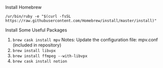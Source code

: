 Install Homebrew

````
/ur/bin/ruby -e "$(curl -fsSL https://raw.githubusercontent.com/Homebrew/install/master/install)"
````

Install Some Useful Packages

1) `brew cask install mpv`
Notes: Update the configuration file: mpv.conf (included in repository)
2) `brew install libvpx`
3) `brew install ffmpeg --with-libvpx`
4) `brew cask install notion`
